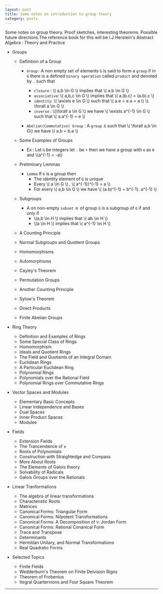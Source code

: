 ```yaml
---
layout: post
title: Some notes on introduction to group theory 
category: posts
---
```


Some notes on group theory. Proof sketches, interesting
theorems. Possible future directions.The reference book for this will
be I.J Herstein's Abstract Algebra : Theory and Practice

* Groups
  * Definition of a Group
    * `Group:` A non empty set of elements `G` is said to form a `group`
      if in `G` there is a defined `binary operation` called `product`
      and denoted by `.` such that
        * `closure` :  \\( a,b \in G \\) implies that \\( a.b \in G \\)
        * `associative`: \\( a,b,c \in G \\) implies that \\( a.(b.c) = (a.b).c \\)
        * `identity`: \\( \exists e \in G \\)  such that   \\( a.e = e.a = a \\) \\( \forall a \in G \\)
        * `inverse` : \\(\forall a \in G \\) we have \\( \exists a^{-1} \in G \\) such that \\( a.a^{-1} = e \\)
        
    * `Abelian(Commutative) Group` : A `group G` such that \\( \forall a,b \in G\\) we have \\( a.b = b.a \\)

  * Some Examples of Groups
    * Ex : Let `G` be integers let `.` be `+` then we have a group
      with `e` as `0` and \\(a^{-1} = -a\\)
    
  * Preliminary Lemmas
    * `Lemma` If `G` is a group then
      * The identity element of `G` is unique
      * Every \\( a \in G \\) , \\( a^{-1})^{-1} = a \\)
      * For every \\( a,b \in G \\) we have \\( (a.b)^{-1} = b^{-1}. a^{-1} \\)      
  * Subgroups
    * A on non-empty `subset H `of group `G` is a subgroup of `G`  if and only if
      * \\(a,b \in H \\) implies that \\( ab \in H \\)
      * \\(a \in H \\) implies that \\( a^{-1} \in H \\)
      
  * A Counting Principle
  * Normal Subgroups and Quotient Groups
  * Homomorphisms
  * Automorphisms
  * Cayley's Theorem
  * Permutation Groups
  * Another Counting Principle
  * Sylow's Theorem
  * Direct Products
  * Finite Abelian Groups

* Ring Theory
  * Definition and Examples of Rings
  * Some Special Class of Rings
  * Homomorphism
  * Ideals and Quotient Rings
  * The Field and Quotients of an Integral Domain
  * Euclidean Rings
  * A Particular Euclidean Ring
  * Polynomial Rings
  * Polynomials over the Rational Field
  * Polynomial Rings over Commutative Rings

* Vector Spaces and Modules
  * Elementary Basic Concepts
  * Linear Independence and Bases
  * Dual Spaces
  * Inner Product Spaces
  * Modules

* Fields
  * Extension Fields
  * The Trancendence of `e`
  * Roots of Polynomials
  * Construction with Straightedge and Compass
  * More About Roots
  * The Elements of Galois theory
  * Solvability of Radicals
  * Galois Groups over the Rationals

* Linear Tranformations
  * The algebra of linear transformations
  * Characteristic Roots
  * Matrices
  * Canonical Forms: Triangular Form
  * Canonical Forms: Nilpotent Transformations
  * Canonical Forms: A Decomposition of `V`: Jordan Form
  * Canonical Forms: Rational Conanical Form
  * Trace and Transpose
  * Determinants
  * Hermitian Unitary, and Normal Transformations
  * Real Quadratic Forms
  
* Selected Topics
  * Finite Fields
  * Wedderburn's Theorem on Finite Deivision Rigns
  * Theorem of Frobenius
  * Itegral Quarternions and Four Square Theorem



--- 
[herstein]: http://abstract.ups.edu/download/aata-20110810.pdf

